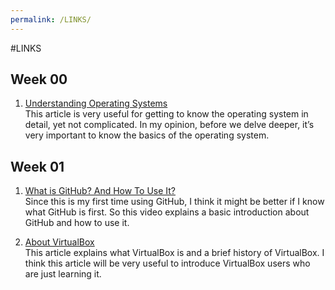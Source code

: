 ```yaml
---
permalink: /LINKS/
---
```


#LINKS

## Week 00

1. [Understanding Operating Systems](https://edu.gcfglobal.org/en/computerbasics/understanding-operating-systems/1/)<br>
This article is very useful for getting to know the operating system in detail, yet not complicated. In my opinion, before we delve deeper, it’s very important to know the basics of the operating system. 

## Week 01

1. [What is GitHub? And How To Use It?](https://youtu.be/iv8rSLsi1xo)<br>
Since this is my first time using GitHub, I think it might be better if I know what GitHub is first. So this video explains a basic introduction about GitHub and how to use it.

2. [About VirtualBox](https://www.computerhope.com/jargon/v/virtualbox.htm)<br>
This article explains what VirtualBox is and a brief history of VirtualBox. I think this article will be very useful to introduce VirtualBox users who are just learning it.
